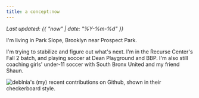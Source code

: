 ```yaml
---
title: a concept:now
---
```


_Last updated: {{ "now" | date: "%Y-%m-%d" }}_

I'm living in Park Slope, Brooklyn near Prospect Park. 
 
I'm trying to stabilize and figure out what's next. I'm in the Recurse Center's Fall 2 batch, and playing soccer at Dean Playground and BBP. I'm also still coaching girls' under-11 soccer with South Bronx United and my friend Shaun. 

<img src="http://ghchart.rshah.org/deblnia" alt="deblnia's (my) recent contributions on Github, shown in their checkerboard style." />
